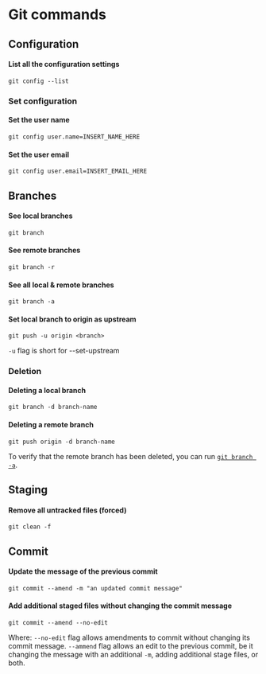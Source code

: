 # Git commands
## Configuration
#### List all the configuration settings
```
git config --list
```
### Set configuration
#### Set the user name
```
git config user.name=INSERT_NAME_HERE
```
#### Set the user email
```
git config user.email=INSERT_EMAIL_HERE
```
## Branches
#### See local branches
```
git branch
```
#### See remote branches
```
git branch -r
```
#### See all local & remote branches
```
git branch -a
```
#### Set local branch to origin as upstream
```
git push -u origin <branch>
```
`-u` flag is short for --set-upstream
### Deletion
#### Deleting a local branch
```
git branch -d branch-name
```
#### Deleting a remote branch
```
git push origin -d branch-name
```
To verify that the remote branch has been deleted, you can run [`git branch -a`](https://github.com/alexxmatei/personal/blob/main/commands/git.md#see-all-local--remote-branches).
## Staging
#### Remove all untracked files (forced)
```
git clean -f
```
## Commit
#### Update the message of the previous commit
```
git commit --amend -m "an updated commit message"
```
#### Add additional staged files without changing the commit message
```
git commit --amend --no-edit
```
Where:
`--no-edit` flag allows amendments to commit without changing its commit message.
`--ammend` flag allows an edit to the previous commit, be it changing the message with an additional `-m`, adding additional stage files, or both.
